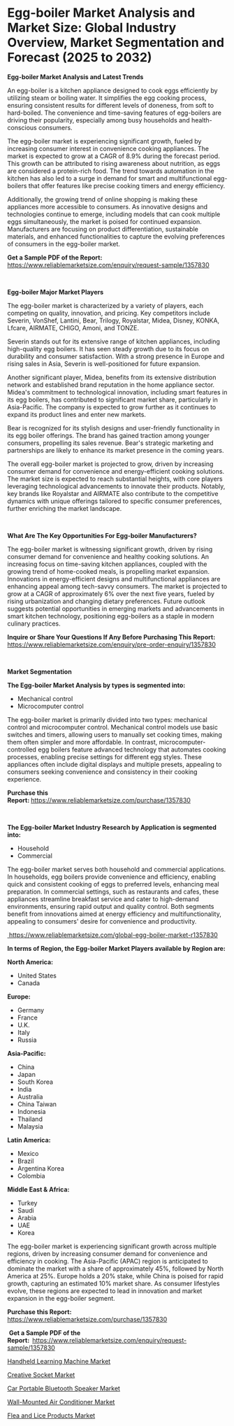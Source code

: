 <p><h1>Egg-boiler Market Analysis and Market Size: Global Industry Overview, Market Segmentation and Forecast (2025 to 2032)</h1></p><p><strong>Egg-boiler Market Analysis and Latest Trends</strong></p>
<p><p>An egg-boiler is a kitchen appliance designed to cook eggs efficiently by utilizing steam or boiling water. It simplifies the egg cooking process, ensuring consistent results for different levels of doneness, from soft to hard-boiled. The convenience and time-saving features of egg-boilers are driving their popularity, especially among busy households and health-conscious consumers.</p><p>The egg-boiler market is experiencing significant growth, fueled by increasing consumer interest in convenience cooking appliances. The market is expected to grow at a CAGR of 8.9% during the forecast period. This growth can be attributed to rising awareness about nutrition, as eggs are considered a protein-rich food. The trend towards automation in the kitchen has also led to a surge in demand for smart and multifunctional egg-boilers that offer features like precise cooking timers and energy efficiency.</p><p>Additionally, the growing trend of online shopping is making these appliances more accessible to consumers. As innovative designs and technologies continue to emerge, including models that can cook multiple eggs simultaneously, the market is poised for continued expansion. Manufacturers are focusing on product differentiation, sustainable materials, and enhanced functionalities to capture the evolving preferences of consumers in the egg-boiler market.</p></p>
<p><strong>Get a Sample PDF of the Report:&nbsp;</strong> <a href="https://www.reliablemarketsize.com/enquiry/request-sample/1357830?utm_campaign=1833&utm_medium=2&utm_source=Github&utm_content=ia&utm_term=05042025&utm_id=egg-boiler">https://www.reliablemarketsize.com/enquiry/request-sample/1357830</a></p>
<p>&nbsp;</p>
<p><strong>Egg-boiler Major Market Players</strong></p>
<p><p>The egg-boiler market is characterized by a variety of players, each competing on quality, innovation, and pricing. Key competitors include Severin, VonShef, Lantini, Bear, Trilogy, Royalstar, Midea, Disney, KONKA, Lfcare, AIRMATE, CHIGO, Amoni, and TONZE.</p><p>Severin stands out for its extensive range of kitchen appliances, including high-quality egg boilers. It has seen steady growth due to its focus on durability and consumer satisfaction. With a strong presence in Europe and rising sales in Asia, Severin is well-positioned for future expansion.</p><p>Another significant player, Midea, benefits from its extensive distribution network and established brand reputation in the home appliance sector. Midea's commitment to technological innovation, including smart features in its egg boilers, has contributed to significant market share, particularly in Asia-Pacific. The company is expected to grow further as it continues to expand its product lines and enter new markets.</p><p>Bear is recognized for its stylish designs and user-friendly functionality in its egg boiler offerings. The brand has gained traction among younger consumers, propelling its sales revenue. Bear's strategic marketing and partnerships are likely to enhance its market presence in the coming years.</p><p>The overall egg-boiler market is projected to grow, driven by increasing consumer demand for convenience and energy-efficient cooking solutions. The market size is expected to reach substantial heights, with core players leveraging technological advancements to innovate their products. Notably, key brands like Royalstar and AIRMATE also contribute to the competitive dynamics with unique offerings tailored to specific consumer preferences, further enriching the market landscape.</p></p>
<p>&nbsp;</p>
<p><strong>What Are The Key Opportunities For Egg-boiler Manufacturers?</strong></p>
<p><p>The egg-boiler market is witnessing significant growth, driven by rising consumer demand for convenience and healthy cooking solutions. An increasing focus on time-saving kitchen appliances, coupled with the growing trend of home-cooked meals, is propelling market expansion. Innovations in energy-efficient designs and multifunctional appliances are enhancing appeal among tech-savvy consumers. The market is projected to grow at a CAGR of approximately 6% over the next five years, fueled by rising urbanization and changing dietary preferences. Future outlook suggests potential opportunities in emerging markets and advancements in smart kitchen technology, positioning egg-boilers as a staple in modern culinary practices.</p></p>
<p><strong>Inquire or Share Your Questions If Any Before Purchasing This Report:</strong> <a href="https://www.reliablemarketsize.com/enquiry/pre-order-enquiry/1357830?utm_campaign=1833&utm_medium=2&utm_source=Github&utm_content=ia&utm_term=05042025&utm_id=egg-boiler">https://www.reliablemarketsize.com/enquiry/pre-order-enquiry/1357830</a></p>
<p>&nbsp;</p>
<p><strong>Market Segmentation</strong></p>
<p><strong>The Egg-boiler Market Analysis by types is segmented into:</strong></p>
<p><ul><li>Mechanical control</li><li>Microcomputer control</li></ul></p>
<p><p>The egg-boiler market is primarily divided into two types: mechanical control and microcomputer control. Mechanical control models use basic switches and timers, allowing users to manually set cooking times, making them often simpler and more affordable. In contrast, microcomputer-controlled egg boilers feature advanced technology that automates cooking processes, enabling precise settings for different egg styles. These appliances often include digital displays and multiple presets, appealing to consumers seeking convenience and consistency in their cooking experience.</p></p>
<p><strong>Purchase this Report:&nbsp;</strong><a href="https://www.reliablemarketsize.com/purchase/1357830?utm_campaign=1833&utm_medium=2&utm_source=Github&utm_content=ia&utm_term=05042025&utm_id=egg-boiler">https://www.reliablemarketsize.com/purchase/1357830</a></p>
<p>&nbsp;</p>
<p><strong>The Egg-boiler Market Industry Research by Application is segmented into:</strong></p>
<p><ul><li>Household</li><li>Commercial</li></ul></p>
<p><p>The egg-boiler market serves both household and commercial applications. In households, egg boilers provide convenience and efficiency, enabling quick and consistent cooking of eggs to preferred levels, enhancing meal preparation. In commercial settings, such as restaurants and cafes, these appliances streamline breakfast service and cater to high-demand environments, ensuring rapid output and quality control. Both segments benefit from innovations aimed at energy efficiency and multifunctionality, appealing to consumers' desire for convenience and productivity.</p></p>
<p><a href="https://www.reliablemarketsize.com/global-egg-boiler-market-r1357830?utm_campaign=1833&utm_medium=2&utm_source=Github&utm_content=ia&utm_term=05042025&utm_id=egg-boiler">&nbsp;https://www.reliablemarketsize.com/global-egg-boiler-market-r1357830</a></p>
<p><strong>In terms of Region, the Egg-boiler Market Players available by Region are:</strong></p>
<p>
    <p> <strong> North America: </strong>
        <ul>
            <li>United States</li>
            <li>Canada</li>
        </ul>
        </p> 
    <p> <strong> Europe: </strong>
        <ul>
            <li>Germany</li>
            <li>France</li>
            <li>U.K.</li>
            <li>Italy</li>
            <li>Russia</li>
        </ul>
        </p> 
    <p> <strong> Asia-Pacific: </strong>
        <ul>
            <li>China</li>
            <li>Japan</li>
            <li>South Korea</li>
            <li>India</li>
            <li>Australia</li>
            <li>China Taiwan</li>
            <li>Indonesia</li>
            <li>Thailand</li>
            <li>Malaysia</li>
        </ul>
        </p> 
    <p> <strong> Latin America: </strong>
        <ul>
            <li>Mexico</li>
            <li>Brazil</li>
            <li>Argentina Korea</li>
            <li>Colombia</li>
        </ul>
        </p> 
    <p> <strong> Middle East & Africa: </strong>
        <ul>
            <li>Turkey</li>
            <li>Saudi</li>
            <li>Arabia</li>
            <li>UAE</li>
            <li>Korea</li>
        </ul>
    </p>
    </p>
<p><p>The egg-boiler market is experiencing significant growth across multiple regions, driven by increasing consumer demand for convenience and efficiency in cooking. The Asia-Pacific (APAC) region is anticipated to dominate the market with a share of approximately 45%, followed by North America at 25%. Europe holds a 20% stake, while China is poised for rapid growth, capturing an estimated 10% market share. As consumer lifestyles evolve, these regions are expected to lead in innovation and market expansion in the egg-boiler segment.</p></p>
<p><strong>Purchase this Report: </strong><a href="https://www.reliablemarketsize.com/purchase/1357830?utm_campaign=1833&utm_medium=2&utm_source=Github&utm_content=ia&utm_term=05042025&utm_id=egg-boiler">https://www.reliablemarketsize.com/purchase/1357830</a></p>
<p>&nbsp;<strong>Get a Sample PDF of the Report:&nbsp;&nbsp;</strong><a href="https://www.reliablemarketsize.com/enquiry/request-sample/1357830?utm_campaign=1833&utm_medium=2&utm_source=Github&utm_content=ia&utm_term=05042025&utm_id=egg-boiler">https://www.reliablemarketsize.com/enquiry/request-sample/1357830</a></p>
<p><strong></strong></p>
<p><p><a href="https://github.com/bozzoquishmd/Market-Research-Report-List-1/blob/main/handheld-learning-machine-market.md?utm_campaign=1833&utm_medium=2&utm_source=Github&utm_content=ia&utm_term=05042025&utm_id=egg-boiler">Handheld Learning Machine Market</a></p><p><a href="https://github.com/nsmifidget3/Market-Research-Report-List-1/blob/main/creative-socket-market.md?utm_campaign=1833&utm_medium=2&utm_source=Github&utm_content=ia&utm_term=05042025&utm_id=egg-boiler">Creative Socket Market</a></p><p><a href="https://github.com/fabrehugessf/Market-Research-Report-List-1/blob/main/car-portable-bluetooth-speaker-market.md?utm_campaign=1833&utm_medium=2&utm_source=Github&utm_content=ia&utm_term=05042025&utm_id=egg-boiler">Car Portable Bluetooth Speaker Market</a></p><p><a href="https://github.com/wiltsdeenyuw/Market-Research-Report-List-1/blob/main/wall-mounted-air-conditioner-market.md?utm_campaign=1833&utm_medium=2&utm_source=Github&utm_content=ia&utm_term=05042025&utm_id=egg-boiler">Wall-Mounted Air Conditioner Market</a></p><p><a href="https://github.com/orlinvisonju/Market-Research-Report-List-1/blob/main/flea-and-lice-products-market.md?utm_campaign=1833&utm_medium=2&utm_source=Github&utm_content=ia&utm_term=05042025&utm_id=egg-boiler">Flea and Lice Products Market</a></p></p>